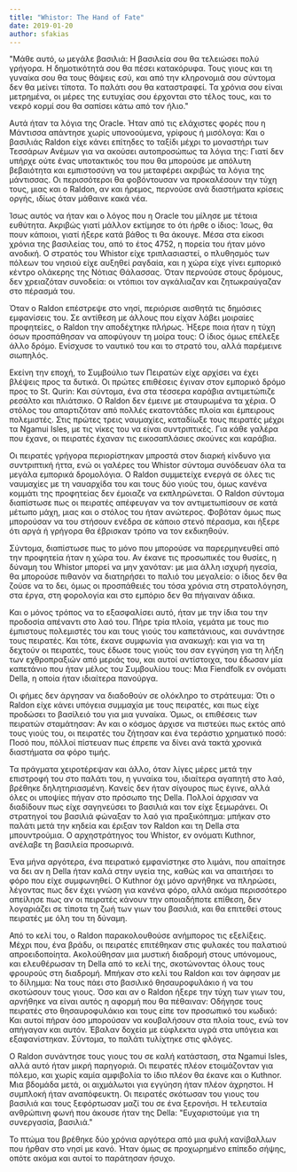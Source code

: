 ```yaml
---
title: "Whistor: The Hand of Fate"
date: 2019-01-20
author: sfakias
---
```


"Μάθε αυτό, ω μεγάλε βασιλιά: H βασιλεία σου θα τελειώσει πολύ γρήγορα. Η
δημοτικότητά σου θα πέσει κατακόρυφα. Τους γιους και τη γυναίκα σου θα τους
θάψεις εσύ, και από την κληρονομιά σου σύντομα δεν θα μείνει τίποτα. Το παλάτι
σου θα καταστραφεί. Τα χρόνια σου είναι μετρημένα, οι μέρες της ευτυχίας σου
έρχονται στο τέλος τους, και το νεκρό κορμί σου θα σαπίσει κάτω από τον ήλιο."



Αυτά ήταν τα λόγια της Oracle. Ήταν από τις ελάχιστες φορές που η Μάντισσα
απάντησε χωρίς υπονοούμενα, γρίφους ή μισόλογα: Και ο βασιλιάς Raldon είχε
κάνει επίτηδες το ταξίδι μέχρι το μοναστήρι των Τεσσάρων Ανέμων για να ακούσει
αυτοπροσώπως τα λόγια της: Γιατί δεν υπήρχε ούτε ένας υποτακτικός του που θα
μπορούσε με απόλυτη βεβαιότητα και εμπιστοσύνη να του μεταφέρει ακριβώς τα
λόγια της μάντισσας. Οι περισσότεροι θα φοβόντουσαν να προκαλέσουν την τύχη
τους, μιας και ο Raldon, αν και ήρεμος, περνούσε ανά διαστήματα κρίσεις οργής,
ιδίως όταν μάθαινε κακά νέα.



Ίσως αυτός να ήταν και ο λόγος που η Oracle του μίλησε με τέτοια ευθύτητα.
Ακριβώς γιατί μάλλον εκτίμησε το ότι ήρθε ο ίδιος: Ίσως, θα πουν κάποιοι,
γιατί ήξερε κατά βάθος τι θα άκουγε. Μέσα στα είκοσι χρόνια της βασιλείας του,
από το έτος 4752, η πορεία του ήταν μόνο ανοδική. O στρατός του Whistor είχε
τριπλασιαστεί, ο πλυθησμός των πόλεων του νησιού είχε αυξηθεί ραγδαία, και η
χώρα είχε γίνει εμπορικό κέντρο ολάκερης της Νότιας Θάλασσας. Όταν περνούσε
στους δρόμους, δεν χρειαζόταν συνοδεία: οι ντόπιοι τον αγκάλιαζαν και
ζητωκραύγαζαν στο πέρασμά του.



Όταν ο Raldon επέστρεψε στο νησί, περιόρισε αισθητά τις δημόσιες εμφανίσεις
του. Σε αντίθεση με άλλους που είχαν λάβει μοιραίες προφητείες, ο Raldon την
αποδέχτηκε πλήρως. Ήξερε ποια ήταν η τύχη όσων προσπάθησαν να αποφύγουν τη
μοίρα τους: Ο ίδιος όμως επέλεξε άλλο δρόμο. Ενίσχυσε το ναυτικό του και το
στρατό του, αλλά παρέμεινε σιωπηλός.



Εκείνη την εποχή, το Συμβούλιο των Πειρατών είχε αρχίσει να έχει βλέψεις προς
τα δυτικά. Οι πρώτες επιθέσεις έγιναν στον εμπορικό δρόμο προς το St. Qurin:
Και σύντομα, ένα στα τέσσερα καράβια αντιμετώπιζε ρεσάλτο και πλιάτσικο. O
Raldon δεν έμεινε με σταυρωμένα τα χέρια. O στόλος του απαρτιζόταν από πολλές
εκατοντάδες πλοία και έμπειρους πολεμιστές. Στις πρώτες τρεις ναυμαχίες,
καταδίωξε τους πειρατές μέχρι τα Ngamui Isles, με τις νίκες του να είναι
συντριπτικές. Για κάθε γαλέρα που έχανε, οι πειρατές έχαναν τις εικοσαπλάσιες
σκούνες και καράβια.



Οι πειρατές γρήγορα περιορίστηκαν μπροστά στον διαρκή κίνδυνο για συντριπτική
ήττα, ενώ οι γαλέρες του Whistor σύντομα συνόδευαν όλα τα μεγάλα εμπορικά
δρομολόγια. O Raldon συμμετείχε ενεργά σε όλες τις ναυμαχίες με τη ναυαρχίδα
του και τους δύο γιούς του, όμως κανένα κομμάτι της προφητείας δεν έμοιαζε να
εκπληρώνεται. O Raldon σύντομα διαπίστωσε πως οι πειρατές απέφευγαν να τον
αντιμετωπίσουν σε κατά μέτωπο μάχη, μιας και ο στόλος του ήταν ανώτερος.
Φοβόταν όμως πως μπορούσαν να του στήσουν ενέδρα σε κάποιο στενό πέρασμα, και
ήξερε ότι αργά ή γρήγορα θα έβρισκαν τρόπο να τον εκδικηθούν.



Σύντομα, διαπίστωσε πως το μόνο που μπορούσε να παρερμηνευθεί από την
προφητεία ήταν η χώρα του. Αν έκανε τις προσωπικές του θυσίες, η δύναμη του
Whistor μπορεί να μην χανόταν: με μια άλλη ισχυρή ηγεσία, θα μπορούσε πιθανόν
να διατηρήσει το παλιό του μεγαλείο: o ίδιος δεν θα ζούσε να το δει, όμως οι
προσπάθειές του τόσα χρόνια στη στρατολόγηση, στα έργα, στη φορολογία και στο
εμπόριο δεν θα πήγαιναν άδικα.



Και ο μόνος τρόπος να το εξασφαλίσει αυτό, ήταν με την ίδια του την προδοσία
απέναντι στο λαό του. Πήρε τρία πλοία, γεμάτα με τους πιο έμπιστους πολεμιστές
του και τους γιούς του καπετάνιους, και συνάντησε τους πειρατές. Και τότε,
έκανε συμφωνία για ανακωχή: και για να τη δεχτούν οι πειρατές, τους έδωσε τους
γιούς του σαν εγγύηση για τη λήξη των εχθροπραξιών από μεριάς του, και αυτοί
αντίστοιχα, του έδωσαν μία καπετάνιο που ήταν μέλος του Συμβουλίου τους: Μια
Fiendfolk εν ονόματι Della, η οποία ήταν ιδιαίτερα πανούργα.



Οι φήμες δεν άργησαν να διαδοθούν σε ολόκληρο το στράτευμα: Ότι ο Raldon είχε
κάνει υπόγεια συμμαχία με τους πειρατές, και πως είχε προδώσει το βασίλειό του
για μια γυναίκα. Όμως, οι επιθέσεις των πειρατών σταμάτησαν: Αν και ο κόσμος
άρχισε να πιστεύει πως εκτός από τους γιούς του, οι πειρατές του ζήτησαν και
ένα τεράστιο χρηματικό ποσό: Ποσό που, πόλλοί πίστευαν πως έπρεπε να δίνει ανά
τακτά χρονικά διαστήματα σα φόρο τιμής.



Τα πράγματα χειροτέρεψαν και άλλο, όταν λίγες μέρες μετά την επιστροφή του στο
παλάτι του, η γυναίκα του, ιδιαίτερα αγαπητή στο λαό, βρέθηκε δηλητηριασμένη.
Κανείς δεν ήταν σίγουρος πως έγινε, αλλά όλες οι υποψίες πήγαν στο πρόσωπο της
Della. Πολλοί άρχισαν να διαδίδουν πως είχε σαγηνεύσει το βασιλιά και τον είχε
ξεμωράνει. Οι στρατηγοί του βασιλιά φώναξαν το λαό για πραξικόπημα: μπήκαν στο
παλάτι μετά την κηδεία και έριξαν τον Raldon και τη Della στα μπουντρούμια. Ο
αρχηστράτηγος του Whistor, εν ονόματι Kuthnor, ανέλαβε τη βασιλεία προσωρινά.



Ένα μήνα αργότερα, ένα πειρατικό εμφανίστηκε στο λιμάνι, που απαίτησε να δει
αν η Della ήταν καλά στην υγεία της, καθώς και να απαιτήσει το φόρο που είχε
συμφωνηθεί. Ο Kuthnor όχι μόνο αρνήθηκε να πληρώσει, λέγοντας πως δεν έχει
γνώση για κανένα φόρο, αλλά ακόμα περισσότερο απείλησε πως αν οι πειρατές
κάνουν την οποιαδήποτε επίθεση, δεν λογαριάζει σε τίποτα τη ζωή των γιων του
βασιλιά, και θα επιτεθεί στους πειρατές με όλη του τη δύναμη.



Από το κελί του, ο Raldon παρακολουθούσε ανήμπορος τις εξελίξεις. Μέχρι που,
ένα βράδυ, οι πειρατές επιτέθηκαν στις φυλακές του παλατιού απροειδοποίητα.
Ακολούθησαν μια μυστική διαδρομή στους υπόνομους, και ελευθέρωσαν τη Della από
το κελί της, σκοτώνοντας όλους τους φρουρούς στη διαδρομή. Μπήκαν στο κελί του
Raldon και τον άφησαν με το δίλημμα: Να τους πάει στο βασιλικό θησαυροφυλάκιο
ή να του σκοτώσουν τους γιους. Όσο και αν ο Raldon ήξερε την τύχη των γιων
του, αρνήθηκε να είναι αυτός η αφορμή που θα πέθαιναν: Οδήγησε τους πειρατές
στο θησαυροφυλάκιο και τους είπε τον προσωπικό του κωδικό: Και αυτοί πήραν όσο
μπορούσαν να κουβαλήσουν στα πλοία τους, ενώ τον απήγαγαν και αυτόν. Έβαλαν
δοχεία με εύφλεκτα υγρά στα υπόγεια και εξαφανίστηκαν. Σύντομα, το παλάτι
τυλίχτηκε στις φλόγες.



Ο Raldon συνάντησε τους γιους του σε καλή κατάσταση, στα Ngamui Isles, αλλά
αυτό ήταν μικρή παρηγοριά. Οι πειρατές πλέον ετοιμάζονταν για πόλεμο, και
χωρίς καμία αμφιβολία το ίδιο πλέον θα έκανε και ο Kuthnor. Μια βδομάδα μετά,
οι αιχμάλωτοι για εγγύηση ήταν πλέον άχρηστοι. Η συμπλοκή ήταν αναπόφευκτη. Οι
πειρατές σκότωσαν του γιους του βασιλιά και τους ξεφόρτωσαν μαζί του σε ένα
ξερονήσι. Η τελευταία ανθρώπινη φωνή που άκουσε ήταν της Della: "Ευχαριστούμε
για τη συνεργασία, βασιλιά."



Το πτώμα του βρέθηκε δύο χρόνια αργότερα από μια φυλή κανίβαλλων που ήρθαν στο
νησί με κανό. Ήταν όμως σε προχωρημένο επίπεδο σήψης, οπότε ακόμα και αυτοί το
παράτησαν ήσυχο.

